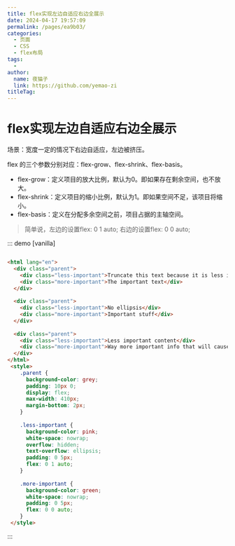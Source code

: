 ```yaml
---
title: flex实现左边自适应右边全展示
date: 2024-04-17 19:57:09
permalink: /pages/ea9b03/
categories:
  - 页面
  - CSS
  - flex布局
tags:
  - 
author: 
  name: 夜猫子
  link: https://github.com/yemao-zi
titleTag: 
---
```

# flex实现左边自适应右边全展示

场景：宽度一定的情况下右边自适应，左边被挤压。

flex 的三个参数分别对应：flex-grow、flex-shrink、flex-basis。

- flex-grow：定义项目的放大比例，默认为0。即如果存在剩余空间，也不放大。
- flex-shrink：定义项目的缩小比例，默认为1。即如果空间不足，该项目将缩小。
- flex-basis：定义在分配多余空间之前，项目占据的主轴空间。

> 简单说，左边的设置flex: 0 1 auto; 右边的设置flex: 0 0 auto;

<!-- more -->

::: demo [vanilla]

```html

<html lang="en">
  <div class="parent">
    <div class="less-important">Truncate this text because it is less important</div>
    <div class="more-important">The important text</div>
  </div>
 
  <div class="parent">
    <div class="less-important">No ellipsis</div>
    <div class="more-important">Important stuff</div>
  </div>
 
  <div class="parent">
    <div class="less-important">Less important content</div>
    <div class="more-important">Way more important info that will cause ellipsis</div>
  </div>
</html>
 <style>
    .parent {
      background-color: grey;
      padding: 10px 0;
      display: flex;
      max-width: 410px;
      margin-bottom: 2px;
    }
 
    .less-important {
      background-color: pink;
      white-space: nowrap;
      overflow: hidden;
      text-overflow: ellipsis;
      padding: 0 5px;
      flex: 0 1 auto;
    }
 
    .more-important {
      background-color: green;
      white-space: nowrap;
      padding: 0 5px;
      flex: 0 0 auto;
    }
 </style>

```

:::